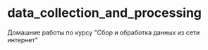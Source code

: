 # data_collection_and_processing
Домашние работы по курсу "Сбор и обработка данных из сети интернет"
